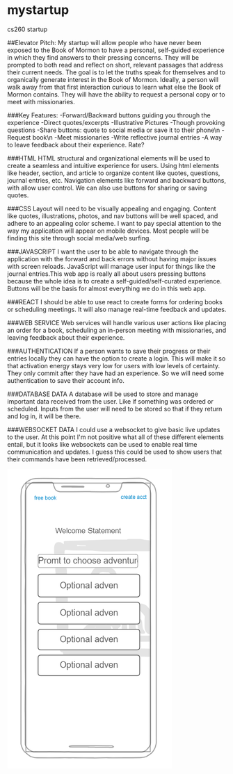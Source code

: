 # mystartup
cs260 startup

##Elevator Pitch:
My startup will allow people who have never been exposed to the Book of Mormon to have a personal, self-guided experience in which they find answers to their pressing concerns. They will be prompted to both read and reflect on short, relevant passages that address their current needs. The goal is to let the truths speak for themselves and to organically generate interest in the Book of Mormon. Ideally, a person will walk away from that first interaction curious to learn what else the Book of Mormon contains. They will have the ability to request a personal copy or to meet with missionaries.  

###Key Features:
-Forward/Backward buttons guiding you through the experience
-Direct quotes/excerpts
-Illustrative Pictures
-Though provoking questions
-Share buttons: quote to social media or save it to their phone\n
-Request book\n
-Meet missionaries
-Write reflective journal entries
-A way to leave feedback about their experience. Rate?

###HTML
HTML structural and organizational elements will be used to create a seamless
and intuitive experience for users. Using html elements like header, section, and article 
to organize content like quotes, questions, journal entries, etc. 
Navigation elements like forward and backward buttons, with allow user control. We can also use
buttons for sharing or saving quotes.

###CSS
Layout will need to be visually appealing and engaging. Content like quotes, illustrations, photos, and nav
buttons will be well spaced, and adhere to an appealing color scheme. I want to pay special attention to the way
my application will appear on mobile devices. Most people will be finding this site through social media/web surfing.

###JAVASCRIPT
I want the user to be able to navigate through the application with the forward and back errors without having
major issues with screen reloads. JavaScript will manage user input for things like the journal entries.This web
app is really all about users pressing buttons because the whole idea is to create a self-guided/self-curated
experience. Buttons will be the basis for almost everything we do in this web app. 

###REACT
I should be able to use react to create forms for ordering books or scheduling meetings. It will also manage
real-time feedback and updates.

###WEB SERVICE
Web services will handle various user actions like placing an order for a book, scheduling an in-person meeting
with missionaries, and leaving feedback about their experience. 

###AUTHENTICATION
If a person wants to save their progress or their entries locally they can have the option to create a login.
This will make it so that activation energy stays very low for users with low levels of certainty. They only commit
after they have had an experience. So we will need some authentication to save their account info.

###DATABASE DATA
A database will be used to store and manage important data received from the user. Like if something was ordered
or scheduled. Inputs from the user will need to be stored so that if they return and log in, it will be there.

###WEBSOCKET DATA
I could use a websocket to give basic live updates to the user. At this point I'm not positive what all of these
different elements entail, but it looks like websockets can be used to enable real time communication and updates.
I guess this could be used to show users that their commands have been retrieved/processed. 

![image](Home_page1.png)


